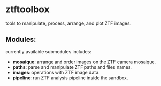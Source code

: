# ztftoolbox

tools to manipulate, process, arrange, and plot ZTF images. 

## Modules:
currently available submodules includes:

 - **mosaique**: arrange and order images on the ZTF camera mosaique.
 - **paths**: parse and manipulate ZTF paths and files names.
 - **images**: operations with ZTF image data.
 - **pipeline**: run ZTF analysis pipeline inside the sandbox.
